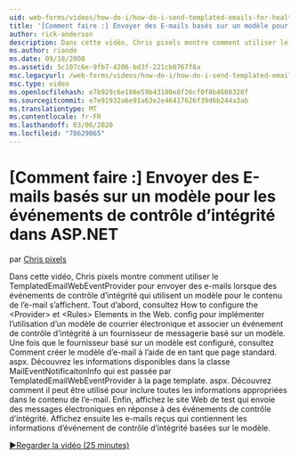 ```yaml
---
uid: web-forms/videos/how-do-i/how-do-i-send-templated-emails-for-health-monitoring-events-in-aspnet
title: '[Comment faire :] Envoyer des E-mails basés sur un modèle pour les événements de contrôle d’intégrité dans ASP.NET | Microsoft Docs'
author: rick-anderson
description: Dans cette vidéo, Chris pixels montre comment utiliser le TemplatedEmailWebEventProvider pour envoyer des courriers électroniques lorsque des événements de contrôle d’intégrité qui utilisent un modèle pour t...
ms.author: riande
ms.date: 09/18/2008
ms.assetid: 5c107c6e-9fb7-4206-bd3f-221cb0767f8a
msc.legacyurl: /web-forms/videos/how-do-i/how-do-i-send-templated-emails-for-health-monitoring-events-in-aspnet
msc.type: video
ms.openlocfilehash: e7b929c6e186e59b43180e8f26cf0f8b4608328f
ms.sourcegitcommit: e7e91932a6e91a63e2e46417626f39d6b244a3ab
ms.translationtype: MT
ms.contentlocale: fr-FR
ms.lasthandoff: 03/06/2020
ms.locfileid: "78629065"
---
```

# <a name="how-do-i-send-templated-emails-for-health-monitoring-events-in-aspnet"></a>[Comment faire :] Envoyer des E-mails basés sur un modèle pour les événements de contrôle d’intégrité dans ASP.NET

par [Chris pixels](https://twitter.com/chrispels)

Dans cette vidéo, Chris pixels montre comment utiliser le TemplatedEmailWebEventProvider pour envoyer des e-mails lorsque des événements de contrôle d’intégrité qui utilisent un modèle pour le contenu de l’e-mail s’affichent. Tout d’abord, consultez How to configure the &lt;Provider&gt; et &lt;Rules&gt; Elements in the Web. config pour implémenter l’utilisation d’un modèle de courrier électronique et associer un événement de contrôle d’intégrité à un fournisseur de messagerie basé sur un modèle. Une fois que le fournisseur basé sur un modèle est configuré, consultez Comment créer le modèle d’e-mail à l’aide de en tant que page standard. aspx. Découvrez les informations disponibles dans la classe MailEventNotificaitonInfo qui est passée par TemplatedEmailWebEventProvider à la page template. aspx. Découvrez comment il peut être utilisé pour inclure toutes les informations appropriées dans le contenu de l’e-mail. Enfin, affichez le site Web de test qui envoie des messages électroniques en réponse à des événements de contrôle d’intégrité. Affichez ensuite les e-mails reçus qui contiennent les informations d’événement de contrôle d’intégrité basées sur le modèle.

[&#9654;Regarder la vidéo (25 minutes)](https://channel9.msdn.com/Blogs/ASP-NET-Site-Videos/how-do-i-send-templated-emails-for-health-monitoring-events-in-aspnet)
